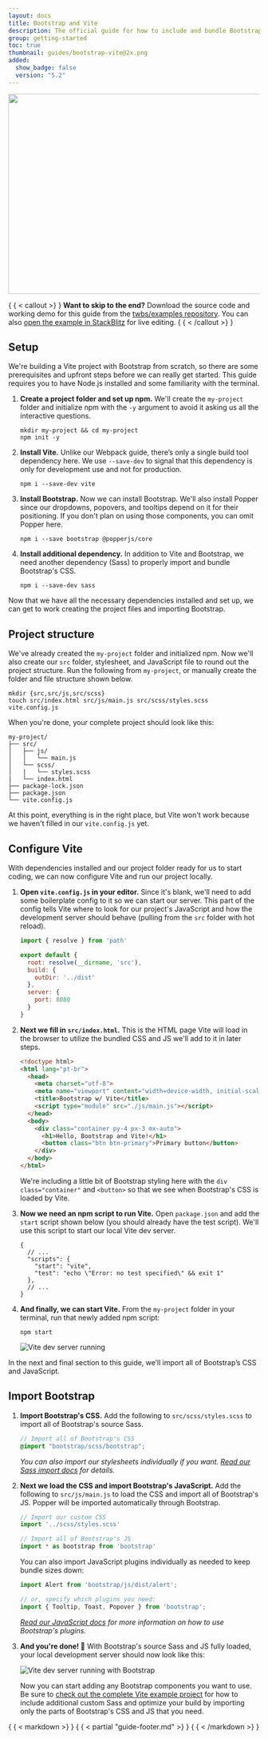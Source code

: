 ```yaml
---
layout: docs
title: Bootstrap and Vite
description: The official guide for how to include and bundle Bootstrap's CSS and JavaScript in your project using Vite.
group: getting-started
toc: true
thumbnail: guides/bootstrap-vite@2x.png
added:
  show_badge: false
  version: "5.2"
---
```


<img class="d-block mx-auto mb-4 img-fluid rounded-3" srcset="/docs/{ { < param docs_version >} }/assets/img/guides/bootstrap-vite.png, /docs/{ { < param docs_version >} }/assets/img/guides/bootstrap-vite@2x.png 2x" src="/docs/{ { < param docs_version >} }/assets/img/guides/bootstrap-vite.png" width="800" height="400" alt="">

{ { < callout >} }
**Want to skip to the end?** Download the source code and working demo for this
guide from
the [twbs/examples repository](https://github.com/twbs/examples/tree/main/vite).
You can
also [open the example in StackBlitz](https://stackblitz.com/github/twbs/examples/tree/main/vite?file=index.html)
for live editing.
{ { < /callout >} }

## Setup

We're building a Vite project with Bootstrap from scratch, so there are some
prerequisites and upfront steps before we can really get started. This guide
requires you to have Node.js installed and some familiarity with the terminal.

1. **Create a project folder and set up npm.** We'll create the `my-project`
   folder and initialize npm with the `-y` argument to avoid it asking us all
   the interactive questions.

   ```shell
   mkdir my-project && cd my-project
   npm init -y
   ```

2. **Install Vite.** Unlike our Webpack guide, there’s only a single build tool
   dependency here. We use `--save-dev` to signal that this dependency is only
   for development use and not for production.

   ```shell
   npm i --save-dev vite
   ```

3. **Install Bootstrap.** Now we can install Bootstrap. We'll also install
   Popper since our dropdowns, popovers, and tooltips depend on it for their
   positioning. If you don't plan on using those components, you can omit Popper
   here.

   ```shell
   npm i --save bootstrap @popperjs/core
   ```

4. **Install additional dependency.** In addition to Vite and Bootstrap, we need
   another dependency (Sass) to properly import and bundle Bootstrap's CSS.

   ```shell
   npm i --save-dev sass
   ```

Now that we have all the necessary dependencies installed and set up, we can get
to work creating the project files and importing Bootstrap.

## Project structure

We've already created the `my-project` folder and initialized npm. Now we'll
also create our `src` folder, stylesheet, and JavaScript file to round out the
project structure. Run the following from `my-project`, or manually create the
folder and file structure shown below.

```shell
mkdir {src,src/js,src/scss}
touch src/index.html src/js/main.js src/scss/styles.scss vite.config.js
```

When you're done, your complete project should look like this:

```text
my-project/
├── src/
│   ├── js/
│   │   └── main.js
│   └── scss/
│   |   └── styles.scss
|   └── index.html
├── package-lock.json
├── package.json
└── vite.config.js
```

At this point, everything is in the right place, but Vite won't work because we
haven't filled in our `vite.config.js` yet.

## Configure Vite

With dependencies installed and our project folder ready for us to start coding,
we can now configure Vite and run our project locally.

1. **Open `vite.config.js` in your editor.** Since it's blank, we'll need to add
   some boilerplate config to it so we can start our server. This part of the
   config tells Vite where to look for our project's JavaScript and how the
   development server should behave (pulling from the `src` folder with hot
   reload).

   <!-- eslint-skip -->
   ```javascript
   import { resolve } from 'path'

   export default {
     root: resolve(__dirname, 'src'),
     build: {
       outDir: '../dist'
     },
     server: {
       port: 8080
     }
   }
   ```

2. **Next we fill in `src/index.html`.** This is the HTML page Vite will load in
   the browser to utilize the bundled CSS and JS we'll add to it in later steps.

   ```html
   <!doctype html>
   <html lang="pt-br">
     <head>
       <meta charset="utf-8">
       <meta name="viewport" content="width=device-width, initial-scale=1">
       <title>Bootstrap w/ Vite</title>
       <script type="module" src="./js/main.js"></script>
     </head>
     <body>
       <div class="container py-4 px-3 mx-auto">
         <h1>Hello, Bootstrap and Vite!</h1>
         <button class="btn btn-primary">Primary button</button>
       </div>
     </body>
   </html>
   ```

   We're including a little bit of Bootstrap styling here with the
   `div class="container"` and `<button>` so that we see when Bootstrap's CSS is
   loaded by Vite.

3. **Now we need an npm script to run Vite.** Open `package.json` and add the
   `start` script shown below (you should already have the test script). We'll
   use this script to start our local Vite dev server.

   ```javascripton
   {
     // ...
     "scripts": {
       "start": "vite",
       "test": "echo \"Error: no test specified\" && exit 1"
     },
     // ...
   }
   ```

4. **And finally, we can start Vite.** From the `my-project` folder in your
   terminal, run that newly added npm script:

   ```shell
   npm start
   ```

   ![Vite dev server running](../assets/img/guides/vite-dev-server.png)

In the next and final section to this guide, we’ll import all of Bootstrap’s CSS
and JavaScript.

## Import Bootstrap

1. **Import Bootstrap's CSS.** Add the following to `src/scss/styles.scss` to
   import all of Bootstrap's source Sass.

   ```scss
   // Import all of Bootstrap's CSS
   @import "bootstrap/scss/bootstrap";
   ```

   *You can also import our stylesheets individually if you
   want. [Read our Sass import docs](   /customize/sass.md#importing) for details.*

2. **Next we load the CSS and import Bootstrap's JavaScript.** Add the following
   to `src/js/main.js` to load the CSS and import all of Bootstrap's JS. Popper
   will be imported automatically through Bootstrap.

   <!-- eslint-skip -->
   ```javascript
   // Import our custom CSS
   import '../scss/styles.scss'

   // Import all of Bootstrap's JS
   import * as bootstrap from 'bootstrap'
   ```

   You can also import JavaScript plugins individually as needed to keep bundle
   sizes down:

   <!-- eslint-skip -->
   ```javascript
   import Alert from 'bootstrap/js/dist/alert';

   // or, specify which plugins you need:
   import { Tooltip, Toast, Popover } from 'bootstrap';
   ```

   *[Read our JavaScript docs](../comecando/javascript.md)
   for more information on how to use Bootstrap's plugins.*

3. **And you're done! 🎉** With Bootstrap's source Sass and JS fully loaded, your
   local development server should now look like this:

   ![Vite dev server running with Bootstrap](../assets/img/guides/vite-dev-server-bootstrap.png)

   Now you can start adding any Bootstrap components you want to use. Be sure
   to [check out the complete Vite example project](https://github.com/twbs/examples/tree/main/vite)
   for how to include additional custom Sass and optimize your build by
   importing only the parts of Bootstrap's CSS and JS that you need.

{ { < markdown >} }
{ { < partial "guide-footer.md" >} }
{ { < /markdown >} }
